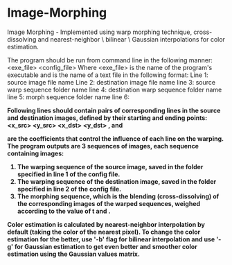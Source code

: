 # Image-Morphing

Image Morphing - Implemented using warp morphing technique, cross-dissolving and nearest-neighbor \ bilinear \ Gaussian interpolations for color estimation.

The program should be run from command line in the following manner: <exe_file> <config_file>
Where <exe_file> is the name of the program's executable and <config file> is the name of a text
file in the following format:
  Line 1: source image file name
  Line 2: destination image file name
  line 3: source warp sequence folder name
  line 4: destination warp sequence folder name
  line 5: morph sequence folder name
  line 6: <sequence length> <a> <b> <p>

Following lines should contain pairs of corresponding lines in the source and destination
images, defined by their starting and ending points: <x_src> <y_src> <x_dst> <y_dst>
<a>,<b> and <p> are the coefficients that control the influence of each line on the warping.
The program outputs are 3 sequences of images, each sequence containing
<sequence length> images:
  1. The warping sequence of the source image, saved in the folder specified in line 1 of
  the config file.
  2. The warping sequence of the destination image, saved in the folder specified in
  line 2 of the config file.
  3. The morphing sequence, which is the blending (cross-dissolving) of the
  corresponding images of the warped sequences, weighed according to the value of t
  and <sequence length>.

Color estimation is calculated by nearest-neighbor interpolation by default (taking the color of the nearest pixel).
To change the color estimation for the better, use '-b' flag for bilinear interpolation and use '-g' for Gaussian estimation to get even better and smoother color estimation using  the Gaussian values matrix. 
